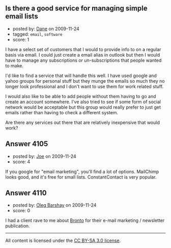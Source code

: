## Is there a good service for managing simple email lists

- posted by: [Dane](https://stackexchange.com/users/-1/1441-dane) on 2009-11-24
- tagged: `email`, `software`
- score: 1

I have a select set of customers that I would to provide info to on a regular basis via email.  I could just create a email alias in outlook but then I would have to manage any subscriptions or un-subscriptions that people wanted to make.

I'd like to find a service that will handle this well.  I have used google and yahoo groups for personal stuff but they munge the emails so much they no longer look professional and I don't want to use them for work related stuff.

I would also like to be able to add people without them having to go and create an account somewhere.  I've also tried to see if some form of social network would be acceptable but this group would really prefer to just get emails rather than having to check a different system.

Are there any services out there that are relatively inexpensive that would work?


## Answer 4105

- posted by: [Joe](https://stackexchange.com/users/-1/1572-joe) on 2009-11-24
- score: 4

If you google for "email marketing", you'll find a lot of options.  MailChimp looks good, and it's free for small lists.  ConstantContact is very popular.


## Answer 4110

- posted by: [Oleg Barshay](https://stackexchange.com/users/-1/1098-oleg-barshay) on 2009-11-24
- score: 0

<p>I had a client rave to me about <a href="http://www.bronto.com/" rel="nofollow">Bronto</a> for their e-mail marketing / newsletter publication.</p>




---

All content is licensed under the [CC BY-SA 3.0 license](https://creativecommons.org/licenses/by-sa/3.0/).
